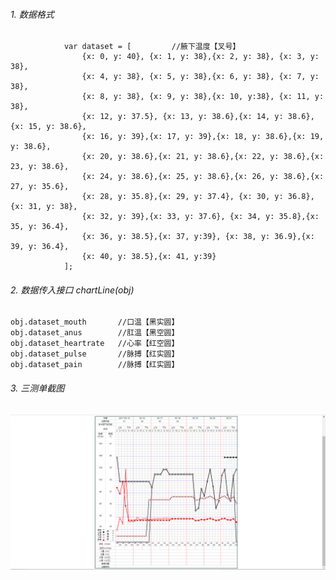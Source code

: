 ###### 1. 数据格式
                var dataset = [         //腋下温度【叉号】
                    {x: 0, y: 40}, {x: 1, y: 38},{x: 2, y: 38}, {x: 3, y: 38},
                    {x: 4, y: 38}, {x: 5, y: 38},{x: 6, y: 38}, {x: 7, y: 38},
                    {x: 8, y: 38}, {x: 9, y: 38},{x: 10, y:38}, {x: 11, y: 38},
					{x: 12, y: 37.5}, {x: 13, y: 38.6},{x: 14, y: 38.6},{x: 15, y: 38.6},
                    {x: 16, y: 39},{x: 17, y: 39},{x: 18, y: 38.6},{x: 19, y: 38.6},
                    {x: 20, y: 38.6},{x: 21, y: 38.6},{x: 22, y: 38.6},{x: 23, y: 38.6},
                    {x: 24, y: 38.6},{x: 25, y: 38.6},{x: 26, y: 38.6},{x: 27, y: 35.6},
                    {x: 28, y: 35.8},{x: 29, y: 37.4}, {x: 30, y: 36.8},{x: 31, y: 38},
                    {x: 32, y: 39},{x: 33, y: 37.6}, {x: 34, y: 35.8},{x: 35, y: 36.4},
                    {x: 36, y: 38.5},{x: 37, y:39}, {x: 38, y: 36.9},{x: 39, y: 36.4},
                    {x: 40, y: 38.5},{x: 41, y:39}
                ];
###### 2. 数据传入接口 chartLine(obj)
    obj.dataset_mouth       //口温【黑实圆】
    obj.dataset_anus        //肛温【黑空圆】
    obj.dataset_heartrate   //心率【红空圆】
    obj.dataset_pulse       //脉搏【红实圆】
    obj.dataset_pain        //脉搏【红实圆】
###### 3. 三测单截图
![image](img/example.jpg)